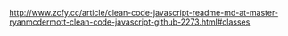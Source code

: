 http://www.zcfy.cc/article/clean-code-javascript-readme-md-at-master-ryanmcdermott-clean-code-javascript-github-2273.html#classes